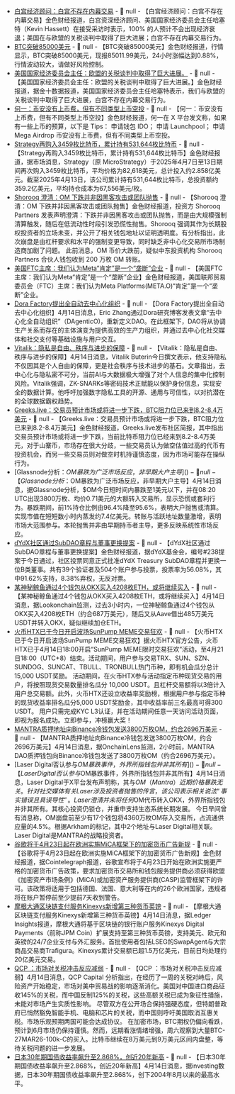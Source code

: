 - [白宫经济顾问：白宫不存在内幕交易]() - 📰 null - 【白宫经济顾问：白宫不存在内幕交易】金色财经报道，白宫资深经济顾问、美国国家经济委员会主任哈塞特（Kevin Hassett）在接受采访时表示，100% 的人预计不会出现经济衰退；美国在与欧盟的关税谈判中取得了巨大进展；白宫不存在内幕交易行为。
- [BTC突破85000美元]() - 📰 null - 【BTC突破85000美元】金色财经报道，行情显示，BTC突破85000美元，现报85011.99美元，24小时涨幅达到0.88%，行情波动较大，请做好风险控制。
- [美国国家经济委员会主任：欧盟的关税谈判中取得了巨大进展。]() - 📰 null - 【美国国家经济委员会主任：欧盟的关税谈判中取得了巨大进展。】金色财经报道，据金十数据报道，美国国家经济委员会主任哈塞特表示，我们与欧盟的关税谈判中取得了巨大进展，白宫不存在内幕交易行为。
- [何一：币安没有上币费，但有不同类型上币空投]() - 📰 null - 【何一：币安没有上币费，但有不同类型上币空投】金色财经报道，何一在 X 平台发文称，如果有一些上币的预算，以下是 Tips： 
申请钱包 IDO； 
申请 Launchpool； 
申请 Mega Airdrop 
币安没有上币费，但有不同类型上币空投。
- [Strategy再购入3459枚比特币，累计持有531,644枚比特币](https://x.com/solidintel_x/status/1911751671815819619) - 📰 null - 【Strategy再购入3459枚比特币，累计持有531,644枚比特币】金色财经报道，据市场消息，Strategy（原 MicroStrategy）于2025年4月7日至13日期间再次购入3459枚比特币，平均价格为82,618美元，总计投入约2.858亿美元。截至2025年4月13日，该公司累计持有531,644枚比特币，总投资额约359.2亿美元，平均持仓成本为67,556美元/枚。
- [Shorooq 澄清：OM 下跌并非因黑客攻击或团队抛售]() - 📰 null - 【Shorooq 澄清：OM 下跌并非因黑客攻击或团队抛售】金色财经报道，投资方 Shorooq Partners 发表声明澄清：下跌并非因黑客攻击或团队抛售，而是由大规模强制清算触发，随后在低流动性时段引发恐慌性抛售。Shorooq 强调其作为长期股权投资者的立场未变，并公开了相关钱包地址以证明透明度。有分析指出，此次崩盘是由杠杆要求和水平的强制变更导致，同时缺乏非中心化交易所市场制造商加剧了问题。 
此前消息，OM 币价大跌前，疑似中东投资机构 Shorooq Partners 合伙人钱包收到 200 万枚 OM 转账。
- [美国FTC主席：我们认为Meta“肯定”是一个“垄断”企业]() - 📰 null - 【美国FTC主席：我们认为Meta“肯定”是一个“垄断”企业】金色财经报道，美国联邦贸易委员会（FTC）主席：我们认为Meta Platforms(META.O)“肯定”是一个“垄断”企业。
- [Dora Factory提出全自动去中心化组织](https://research.dorahacks.io/2025/04/13/agentic-dao) - 📰 null - 【Dora Factory提出全自动去中心化组织】4月14日消息，Eric Zhang通过Dora研究博客发表文章“去中心化全自动组织”（DAgenticO)，重新定义DAO。在此框架下，DAO将从协调生产关系而存在的主体演变为提供高效的生产力组织，并通过去中心化社交媒体和社交支付等基础设施与用户交互。
- [Vitalik：隐私是自由、秩序与进步的保障]() - 📰 null - 【Vitalik：隐私是自由、秩序与进步的保障】4月14日消息，Vitalik Buterin今日撰文表示，他支持隐私不仅因其是个人自由的保障，更是社会秩序与技术进步的基石。文章指出，去中心化与隐私密不可分，当前AI与大数据极大增强了对个人信息的集中化控制风险。Vitalik强调，ZK-SNARKs等密码技术正赋能以保护身份信息，实现安全的数据计算。他呼吁加强数字隐私工具的开源、通用与可信性，以对抗潜在的全球数据霸权趋势。
- [Greeks.live：交易员预计市场或将进一步下跌，BTC阻力位已来到8.2-8.4万美元](https://x.com/GreeksLive/status/1911741906180067434) - 📰 null - 【Greeks.live：交易员预计市场或将进一步下跌，BTC阻力位已来到8.2-8.4万美元】金色财经报道，Greeks.live发布社区简报，其中指出交易员预计市场或将进一步下跌，当前比特币阻力位已经来到8.2-8.4万美元，对于山寨币，市场存在很大分歧，一些交易员认为做空估值过高的代币有投资机会，而另一些交易员则对做空时机持谨慎态度，因为市场可能存在操纵行为。
- [Glassnode分析：$OM暴跌为广泛市场反应，非早期大户主导]() - 📰 null - 【Glassnode分析：$OM暴跌为广泛市场反应，非早期大户主导】4月14日消息，据Glassnode分析，$OM今日短时间内暴跌至1美元以下，并在08:20 UTC出现3800万枚、均价0.71美元的大额转入交易所，显示恐慌或套利行为。暴跌期间，前1%持仓比例由96.4%降至95.6%，表明大户抛售或清算。实现市值在短短数小时内蒸发约7.4亿美元。转账与活跃地址数量激增，表明市场大范围参与。本轮抛售并非由早期持币者主导，更多反映系统性市场反应。
- [dYdX社区通过SubDAO章程与董事更换提案]() - 📰 null - 【dYdX社区通过SubDAO章程与董事更换提案】金色财经报道，据dYdX基金会，编号#238提案于今日通过，社区投票同意正式批准dYdX Treasury SubDAO章程并更换一位B类董事。共有39个验证者及504个账户参与投票，投票率为56.08%，其中91.62%支持，8.38%弃权，无反对票。
- [某神秘鲸鱼通过4个钱包从OKX买入4208枚ETH，或将继续买入]() - 📰 null - 【某神秘鲸鱼通过4个钱包从OKX买入4208枚ETH，或将继续买入】4月14日消息，据Lookonchain监测，过去3小时内，一位神秘鲸鱼通过4个钱包从OKX买入4208枚ETH（约合687万美元），随后又从Aave借出485万美元USDT并转入OKX，疑似继续加仓ETH。
- [火币HTX已于今日开启波场SunPump MEME交易狂欢]() - 📰 null - 【火币HTX已于今日开启波场SunPump MEME交易狂欢】据火币HTX官方公告，火币HTX已于4月14日18:00开启“SunPump MEME限时交易狂欢”活动，至4月21日18:00（UTC+8）结束。活动期间，用户参与交易TRX、SUN、SZN、SUNDOG、SUNCAT、TBULL、TRONBULL热门币种，即有机会瓜分总计15,000 USDT奖励。 
活动期间，在火币HTX参与活动指定币种现货交易的用户，将按照现货交易数量排名瓜分 10,000 USDT。且杠杆交易额将以3倍计入用户总交易额。此外，火币HTX还设立收益率奖励榜，根据用户参与指定币种的现货收益率排名瓜分5,000 USDT奖励金，其中收益率前三名最高可得300 USDT。 
用户只需完成KYC L3认证，并在活动期间任意一天访问活动页面，即视为报名成功。立即参与，冲榜赢大奖！
- [MANTRA质押地址向Binance冷钱包发送3800万枚OM，约合2696万美元]() - 📰 null - 【MANTRA质押地址向Binance冷钱包发送3800万枚OM，约合2696万美元】4月14日消息，据OnchainLens监测，2小时前，MANTRA DAO质押钱包向Binance冷钱包发送了3800万枚OM（约合2696万美元）。
- [Laser Digital否认参与$OM暴跌事件，外界所指钱包并非其所有]() - 📰 null - 【Laser Digital否认参与$OM暴跌事件，外界所指钱包并非其所有】4月14日消息，Laser Digital于X平台发布声明称，其与$OM（Mantra）近期价格暴跌无关。针对社交媒体有关Laser涉及投资者抛售的传言，该公司表示相关说法“事实错误且具误导性”。Laser澄清并未将任何$OM代币转入OKX，外界所指钱包并非其所有。其核心投资仍锁仓，并重申支持生态系统长期发展。 
今日早间曾有消息称，OM崩盘前至少有17个钱包将4360万枚OM存入交易所，占流通供应量的4.5%。根据Arkham的标记，其中2个地址与Laser Digital相关联。Laser Digital是MANTRA的战略投资者。
- [谷歌将于4月23日起在欧洲实施MiCA框架下的加密货币广告新规]() - 📰 null - 【谷歌将于4月23日起在欧洲实施MiCA框架下的加密货币广告新规】金色财经报道，据Cointelegraph报道，谷歌宣布将于4月23日开始在欧洲实施更严格的加密货币广告政策，要求加密货币交易所和钱包服务提供商必须获得欧盟《加密资产市场条例》(MiCA)或加密资产服务提供商(CASP)监管框架下的许可。该政策将适用于包括德国、法国、意大利等在内的26个欧洲国家，违规者将在账户暂停前至少提前7天收到警告。
- [摩根大通区块链支付服务Kinexys新增第三种货币英镑]() - 📰 null - 【摩根大通区块链支付服务Kinexys新增第三种货币英镑】4月14日消息，据Ledger Insights报道，摩根大通将基于区块链的银行账户服务Kinexys Digital Payments（前称JPM Coin）扩展支持至第三种货币英镑，支持美元、欧元和英镑的24/7企业支付与外汇服务。首批使用者包括LSEG的SwapAgent与大宗商品交易商Trafigura。Kinexys累计交易额已超1.5万亿美元，目前日均处理约20亿美元交易。
- [QCP ：市场对关税冲击反应减弱]() - 📰 null - 【QCP ：市场对关税冲击反应减弱】4月14日消息，QCP Capital 分析指出，在经历了一周的关税对峙后，风险资产开始稳定，市场对美中贸易战的影响逐渐消化。美国对中国进口商品征收145%的关税，而中国反制125%的关税，这些高额关税已成为象征性措施，未能对市场产生实质性影响。 
尽管双方在公开场合保持强硬态度，但特朗普政府已悄然豁免智能手机、电脑和芯片的关税，而中国则呼吁美国取消互惠关税。市场乐观预期两国可能会达成协议。 
在加密市场，BTC期权仍偏向看跌，预计到6月市场仍保持谨慎。然而，远期看涨情绪增强，周六观察到大量BTC-27MAR26-100k-C的买入。比特币继续在8万美元到9万美元区间内盘整，等待关税问题的进一步发展。
- [日本30年期国债收益率飙升至2.868%，创近20年新高]() - 📰 null - 【日本30年期国债收益率飙升至2.868%，创近20年新高】4月14日消息，据investing数据，日本30年期国债收益率飙升至2.868%，创下2004年8月以来的最高水平。
